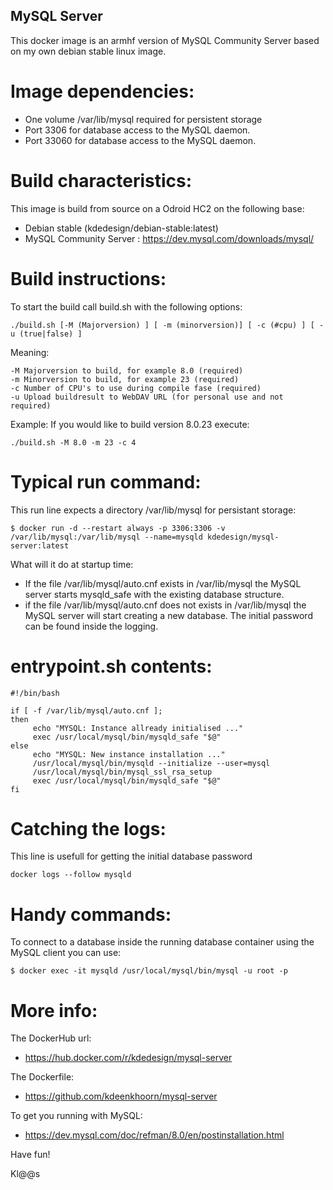 ## MySQL Server
This docker image is an armhf version of MySQL Community Server based on my own debian stable linux image.

# Image dependencies:
- One volume /var/lib/mysql required for persistent storage
- Port 3306 for database access to the MySQL daemon.
- Port 33060 for database access to the MySQL daemon.

# Build characteristics:
This image is build from source on a Odroid HC2 on the following base:
- Debian stable (kdedesign/debian-stable:latest)
- MySQL Community Server : https://dev.mysql.com/downloads/mysql/

# Build instructions:
To start the build call build.sh with the following options:
```
./build.sh [-M (Majorversion) ] [ -m (minorversion)] [ -c (#cpu) ] [ -u (true|false) ] 
```

Meaning:
```
-M Majorversion to build, for example 8.0 (required)
-m Minorversion to build, for example 23 (required)
-c Number of CPU's to use during compile fase (required)
-u Upload buildresult to WebDAV URL (for personal use and not required)
```

Example:
If you would like to build version 8.0.23 execute:
```
./build.sh -M 8.0 -m 23 -c 4
```

# Typical run command:
This run line expects a directory /var/lib/mysql for persistant storage:
```
$ docker run -d --restart always -p 3306:3306 -v /var/lib/mysql:/var/lib/mysql --name=mysqld kdedesign/mysql-server:latest
```
What will it do at startup time:
- If the file /var/lib/mysql/auto.cnf exists in /var/lib/mysql the MySQL server starts mysqld_safe with the existing database structure.
- if the file /var/lib/mysql/auto.cnf does not exists in /var/lib/mysql the MySQL server will start creating a new database. The initial password can be found inside the logging.

# entrypoint.sh contents:
```
#!/bin/bash

if [ -f /var/lib/mysql/auto.cnf ];
then
     echo "MYSQL: Instance allready initialised ..."
     exec /usr/local/mysql/bin/mysqld_safe "$@"
else
     echo "MYSQL: New instance installation ..." 
     /usr/local/mysql/bin/mysqld --initialize --user=mysql
     /usr/local/mysql/bin/mysql_ssl_rsa_setup
     exec /usr/local/mysql/bin/mysqld_safe "$@"
fi

```


# Catching the logs:
This line is usefull for getting the initial database password
```
docker logs --follow mysqld
```

# Handy commands:
To connect to a database inside the running database container using the MySQL client you can use:
```
$ docker exec -it mysqld /usr/local/mysql/bin/mysql -u root -p 
```

# More info:
The DockerHub url:
- https://hub.docker.com/r/kdedesign/mysql-server

The Dockerfile:
- https://github.com/kdeenkhoorn/mysql-server

To get you running with MySQL:
- https://dev.mysql.com/doc/refman/8.0/en/postinstallation.html

Have fun!

Kl@@s

